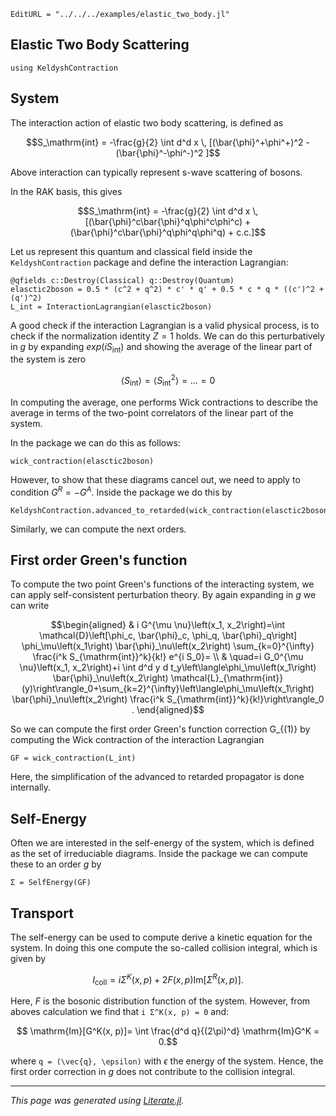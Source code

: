 ```@meta
EditURL = "../../../examples/elastic_two_body.jl"
```

## Elastic Two Body Scattering

````@example elastic_two_body
using KeldyshContraction
````

## System

The interaction action of elastic two body scattering, is defined as
```math
S_\mathrm{int} = -\frac{g}{2} \int d^d x \, [(\bar{\phi}^+\phi^+)^2 - (\bar{\phi}^-\phi^-)^2 ]
```
Above interaction can typically represent s-wave scattering of bosons.

In the RAK basis, this gives
```math
S_\mathrm{int} = -\frac{g}{2} \int d^d x \, [(\bar{\phi}^c\bar{\phi}^q\phi^c\phi^c)
+(\bar{\phi}^c\bar{\phi}^q\phi^q\phi^q) + c.c.]
```

Let us represent this quantum and classical field inside the `KeldyshContraction` package
and define the interaction Lagrangian:

````@example elastic_two_body
@qfields c::Destroy(Classical) q::Destroy(Quantum)
elasctic2boson = 0.5 * (c^2 + q^2) * c' * q' + 0.5 * c * q * ((c')^2 + (q')^2)
L_int = InteractionLagrangian(elasctic2boson)
````

A good check if the interaction Lagrangian is a valid physical process, is to check if the
normalization identity $Z=1$ holds. We can do this perturbatively in $g$ by expanding
$exp(i S_\mathrm{int})$  and showing the average of the linear part of the system is zero
```math
\langle S_\mathrm{int}\rangle =  \langle S_\mathrm{int}^2\rangle  =\ldots = 0
```
In computing the average, one performs Wick contractions to describe the average in terms
of the two-point correlators of the linear part of the system.

In the package we can do this as follows:

````@example elastic_two_body
wick_contraction(elasctic2boson)
````

However, to show that these diagrams cancel out, we need to apply to condition $G^R = - G^A$.
Inside the package we do this by

````@example elastic_two_body
KeldyshContraction.advanced_to_retarded(wick_contraction(elasctic2boson))
````

Similarly, we can compute the next orders.

## First order Green's function

To compute the two point Green's functions of the interacting system, we can apply
 self-consistent perturbation theory. By again expanding in $g$ we can write
```math
\begin{aligned}
& i G^{\mu \nu}\left(x_1, x_2\right)=\int \mathcal{D}\left[\phi_c, \bar{\phi}_c, \phi_q, \bar{\phi}_q\right] \phi_\mu\left(x_1\right) \bar{\phi}_\nu\left(x_2\right) \sum_{k=0}^{\infty} \frac{i^k S_{\mathrm{int}}^k}{k!} e^{i S_0}= \\
& \quad=i G_0^{\mu \nu}\left(x_1, x_2\right)+i \int d^d y d t_y\left\langle\phi_\mu\left(x_1\right) \bar{\phi}_\nu\left(x_2\right) \mathcal{L}_{\mathrm{int}}(y)\right\rangle_0+\sum_{k=2}^{\infty}\left\langle\phi_\mu\left(x_1\right) \bar{\phi}_\nu\left(x_2\right) \frac{i^k S_{\mathrm{int}}^k}{k!}\right\rangle_0 .
\end{aligned}
```

So we can compute the first order Green's function correction G_{(1)} by computing
the Wick contraction of the interaction Lagrangian

````@example elastic_two_body
GF = wick_contraction(L_int)
````

Here, the simplification of the advanced to retarded propagator is done internally.

## Self-Energy

Often we are interested in the self-energy of the system, which is defined as
the set of irreduciable diagrams. Inside the package we can compute these to an order $g$ by

````@example elastic_two_body
Σ = SelfEnergy(GF)
````

## Transport

The self-energy can be used to compute derive a kinetic equation for the system.
In doing this one compute the so-called collision integral, which is given by
```math
I _\mathrm{coll}= i Σ^K(x, p) + 2 F (x, p) \mathrm{Im}[Σ^R(x, p)].
```
Here, $F$ is the bosonic distribution function of the system.
However, from aboves calculation we find that ``i Σ^K(x, p) = 0`` and:
```math
 \mathrm{Im}[G^K(x, p)]= \int \frac{d^d q}{(2\pi)^d} \mathrm{Im}G^K = 0.
```
where ``q = (\vec{q}, \epsilon)`` with $\epsilon$ the energy of the system.
Hence, the first order correction in $g$ does not contribute to the collision integral.

---

*This page was generated using [Literate.jl](https://github.com/fredrikekre/Literate.jl).*

